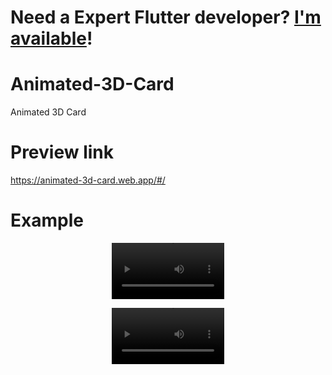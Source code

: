 # **Need a Expert Flutter developer? <a href="https://www.linkedin.com/in/alhalabi-obada-6b2a89290/" target="_blank">I'm available</a>!**
# Animated-3D-Card

Animated 3D Card

# Preview link

https://animated-3d-card.web.app/#/

# Example

<p align='center'>
    <video src='https://raw.githubusercontent.com/Obada2020/Animated-3D-Card/main/assets/example.gif' width=180/>
</p>


<p align='center'>
    <video src='https://raw.githubusercontent.com/Obada2020/Animated-3D-Card/main/assets/example2.gif' width=180/>
</p>
